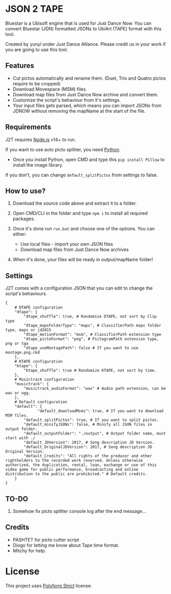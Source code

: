 # JSON 2 TAPE

Bluestar is a Ubisoft engine that is used for Just Dance Now.
You can convert Bluestar (JDN) formatted JSONs to UbiArt (TAPE) format with this tool.
 
Created by yunyl under Just Dance Alliance.
Please credit us in your work if you are going to use this tool.

## Features
- Cut pictos automatically and rename them. (Duet, Trio and Quatro pictos require to be cropped)
- Download Movespace (MSM) files.
- Download map files from Just Dance Now archive and convert them.
- Customize the script's behaviour from it's settings.
- Your input files gets parsed, which means you can import JSONs from JDNOW without removing the mapName at the start of the file.

## Requirements
J2T requires [Node.js](https://nodejs.org/) v14+ to run.

If you want to use auto picto splitter, you need [Python](https://python.org).
 - Once you install Python, open CMD and type this `pip install Pillow` to install the image library.

If you don't, you can change `default_splitPictos` from settings to false.

## How to use?
1. Download the source code above and extract it to a folder.
2. Open CMD/CLI in the folder and type `npm i` to install all required packages.
3. Once it's done run `run.bat` and choose one of the options. 
    You can either:
    - Use local files - import your own JSON files
    - Download map files from Just Dance Now archives

4. When it's done, your files will be ready in output/mapName folder!

## Settings
J2T comes with a configuration JSON that you can edit to change the script's behaviours.
```
{
    # DTAPE configuration
    "dtape": {
        "dtape_shuffle": true, # Randomize DTAPE, not sort by Clip type
        "dtape_mapsFolderType": "maps", # ClassifierPath maps folder type, maps or jd2015
        "dtape_motionFormat": "msm", # ClassifierPath extension type
        "dtape_pictoFormat": "png", # PictogramPath extension type, png or tga
        "dtape_useMontagePath": false # If you want to use montage.png.ckd
    },
    # KTAPE configuration
    "ktape": {
        "ktape_shuffle": true # Randomize KTAPE, not sort by time.
    },
    # Musictrack configuration
    "musictrack": {
        "musictrack_audioFormat": "wav" # Audio path extension, can be wav or ogg.
    },
    # Default configuration
    "default": {
		      "default_downloadMsms": true, # If you want to download MSM files.
        "default_splitPictos": true, # If you want to split pictos.
        "default_minifyJSONs": false, # Minify all JSON files in output folder.
        "default_outputFolder": "./output", # Output folder name, must start with ./
        "default_JDVersion": 2017, # Song description JD Version.
        "default_OriginalJDVersion": 2017, # Song description JD Original Version.
        "default_Credits": "All rights of the producer and other rightholders to the recorded work reserved. Unless otherwise authorized, the duplication, rental, loan, exchange or use of this video game for public performance, broadcasting and online distribution to the public are prohibited." # Default credits.
    }
}
```

## TO-DO
1. Somehow fix picto splitter console log after the end message...

## Credits
- PASHTET for picto cutter script
- Diogo for letting me know about Tape time format.
- Mitchy for help.

# License
This project uses [Polyform Strict](https://polyformproject.org/licenses/strict/1.0.0) license.
